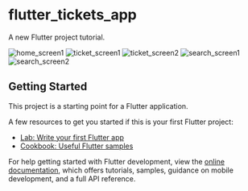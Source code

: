# flutter_tickets_app

A new Flutter project tutorial.

![home_screen1](https://user-images.githubusercontent.com/75937847/205512313-b98b1a4d-1cf3-4835-a93c-842f3d93dc07.png)
![ticket_screen1](https://user-images.githubusercontent.com/75937847/205512352-90ef704f-853b-4ed6-80dc-a6705a46d380.png)
![ticket_screen2](https://user-images.githubusercontent.com/75937847/205512360-54bb9548-47a2-4786-a0c9-9393d0d49285.png)
![search_screen1](https://user-images.githubusercontent.com/75937847/205512368-e8639c20-5556-4bf7-aa9d-a73aa77c08e8.png)
![search_screen2](https://user-images.githubusercontent.com/75937847/205512374-45ae634b-cb5d-4c4b-9b15-b1855a9fe504.png)



## Getting Started

This project is a starting point for a Flutter application.

A few resources to get you started if this is your first Flutter project:

- [Lab: Write your first Flutter app](https://docs.flutter.dev/get-started/codelab)
- [Cookbook: Useful Flutter samples](https://docs.flutter.dev/cookbook)

For help getting started with Flutter development, view the
[online documentation](https://docs.flutter.dev/), which offers tutorials,
samples, guidance on mobile development, and a full API reference.

